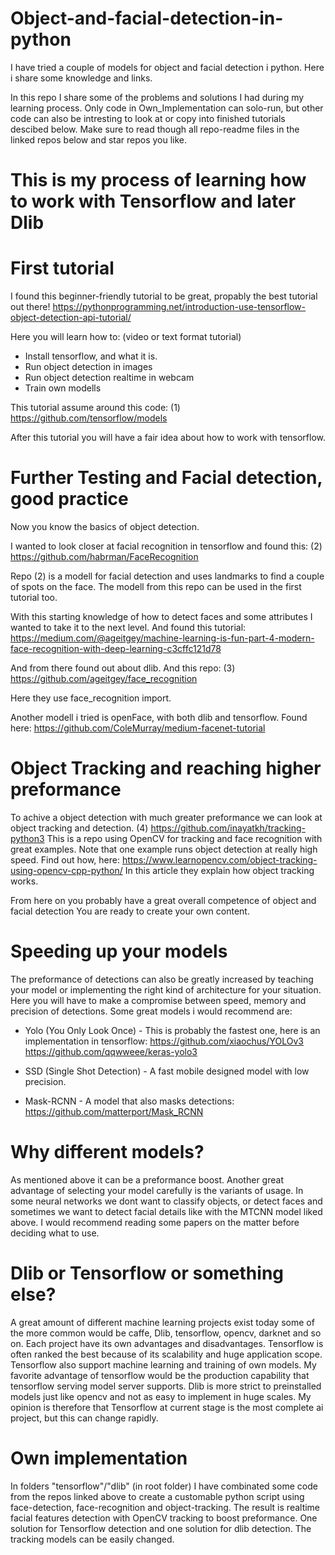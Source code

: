 # Object-and-facial-detection-in-python
I have tried a couple of models for object and facial detection i python. Here i share some knowledge and links.

In this repo I share some of the problems and solutions I had during my learning process.
Only code in Own_Implementation can solo-run, but other code can also be intresting to look at or copy into finished tutorials descibed below.
Make sure to read though all repo-readme files in the linked repos below and star repos you like.

# This is my process of learning how to work with Tensorflow and later Dlib

# First tutorial
I found this beginner-friendly tutorial to be great, propably the best tutorial out there!
https://pythonprogramming.net/introduction-use-tensorflow-object-detection-api-tutorial/

Here you will learn how to: (video or text format tutorial)
* Install tensorflow, and what it is.
* Run object detection in images
* Run object detection realtime in webcam
* Train own modells

This tutorial assume around this code: (1)
https://github.com/tensorflow/models

After this tutorial you will have a fair idea about how to work with tensorflow.

# Further Testing and Facial detection, good practice
Now you know the basics of object detection.

I wanted to look closer at facial recognition in tensorflow and found this: (2)
https://github.com/habrman/FaceRecognition

Repo (2) is a modell for facial detection and uses landmarks to find a couple of spots on the face.
The modell from this repo can be used in the first tutorial too.

With this starting knowledge of how to detect faces and some attributes I wanted to take it to the next level.
And found this tutorial:
https://medium.com/@ageitgey/machine-learning-is-fun-part-4-modern-face-recognition-with-deep-learning-c3cffc121d78

And from there found out about dlib. And this repo: (3)
https://github.com/ageitgey/face_recognition

Here they use face_recognition import.

Another modell i tried is openFace, with both dlib and tensorflow. Found here:
https://github.com/ColeMurray/medium-facenet-tutorial

# Object Tracking and reaching higher preformance

To achive a object detection with much greater preformance we can look at object tracking and detection. (4)
https://github.com/inayatkh/tracking-python3
This is a repo using OpenCV for tracking and face recognition with great examples. Note that one example runs
object detection at really high speed. Find out how, here:
https://www.learnopencv.com/object-tracking-using-opencv-cpp-python/
In this article they explain how object tracking works.

From here on you probably have a great overall competence of object and facial detection
You are ready to create your own content.

# Speeding up your models
The preformance of detections can also be greatly increased by teaching your model or implementing the right kind of architecture for your situation. Here you will have to make a compromise between speed, memory and precision of detections. Some great models i would recommend are:

* Yolo (You Only Look Once) - This is probably the fastest one, here is an implementation in tensorflow:
https://github.com/xiaochus/YOLOv3
https://github.com/qqwweee/keras-yolo3

* SSD (Single Shot Detection) - A fast mobile designed model with low precision.

* Mask-RCNN - A model that also masks detections:
https://github.com/matterport/Mask_RCNN

# Why different models?
As mentioned above it can be a preformance boost. Another great advantage of selecting your model carefully is the variants of usage. In some neural networks we dont want to classify objects, or detect faces and sometimes we want to detect facial details like with the MTCNN model liked above. I would recommend reading some papers on the matter before deciding what to use.

# Dlib or Tensorflow or something else?
A great amount of different machine learning projects exist today some of the more common would be caffe, Dlib, tensorflow, opencv, darknet and so on. Each project have its own advantages and disadvantages. Tensorflow is often ranked the best because of its scalability and huge application scope. Tensorflow also support machine learning and training of own models. My favorite advantage of tensorflow would be the production capability that tensorflow serving model server supports. Dlib is more strict to preinstalled models just like opencv and not as easy to implement in huge scales. My opinion is therefore that Tensorflow at current stage is the most complete ai project, but this can change rapidly.

# Own implementation
In folders "tensorflow"/"dlib" (in root folder) I have combinated some code from the repos linked above to create a customable python script using face-detection, face-recognition and object-tracking. The result is realtime facial features detection with OpenCV tracking to boost preformance. One solution for Tensorflow detection and one solution for dlib detection. The tracking models can be easily changed.
